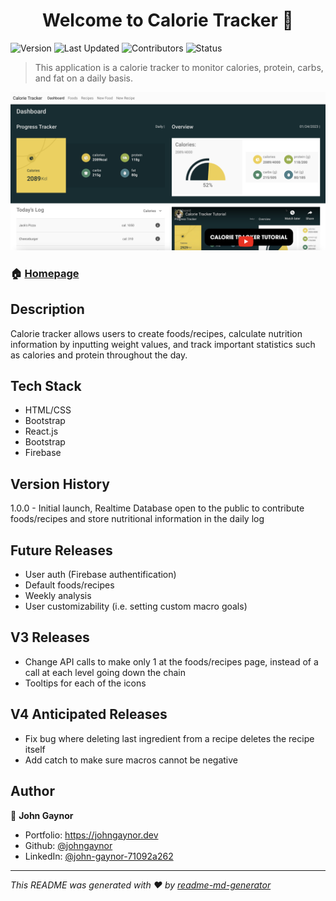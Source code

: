 <h1 align="center">Welcome to Calorie Tracker 👋</h1>
<p>
  <img alt="Version" src="https://img.shields.io/badge/version-1.0.0-blue.svg?cacheSeconds=2592000" />
   <img alt="Last Updated" src="https://img.shields.io/badge/last%20updated-February%202023-red" />
   <img alt="Contributors" src="https://img.shields.io/badge/contributors-1-bright%20green">
   <img alt="Status" src="https://img.shields.io/badge/status-WIP-critical">
</p>

> This application is a calorie tracker to monitor calories, protein, carbs, and fat on a daily basis.

<p>
<img alt="Homepage Image" src="src/assets/images/readme-img.png">
</p>

### 🏠 [Homepage](https://calorietracker.johngaynor.dev)

## Description

Calorie tracker allows users to create foods/recipes, calculate nutrition information by inputting weight values, and track important statistics such as calories and protein throughout the day.

## Tech Stack

- HTML/CSS
- Bootstrap
- React.js
- Bootstrap
- Firebase
<!--

## Run tests

````sh

``` -->

## Version History

1.0.0 - Initial launch, Realtime Database open to the public to contribute foods/recipes and store nutritional information in the daily log

## Future Releases
- User auth (Firebase authentification)
- Default foods/recipes
- Weekly analysis
- User customizability (i.e. setting custom macro goals)

## V3 Releases
- Change API calls to make only 1 at the foods/recipes page, instead of a call at each level going down the chain
- Tooltips for each of the icons

## V4 Anticipated Releases
- Fix bug where deleting last ingredient from a recipe deletes the recipe itself
- Add catch to make sure macros cannot be negative

## Author

👤 **John Gaynor**

- Portfolio: https://johngaynor.dev
- Github: [@johngaynor](https://github.com/johngaynor)
- LinkedIn: [@john-gaynor-71092a262](https://linkedin.com/in/john-gaynor-71092a262)

---

_This README was generated with ❤️ by [readme-md-generator](https://github.com/kefranabg/readme-md-generator)_

````
